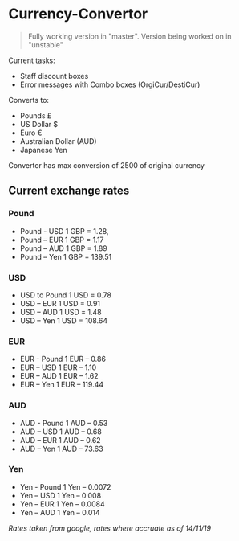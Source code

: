 # Currency-Convertor

> Fully working version in "master". Version being worked on in "unstable"

Current tasks:
- Staff discount boxes
- Error messages with Combo boxes (OrgiCur/DestiCur)

Converts to:
-	Pounds £ 
-	US Dollar $ 
-	Euro € 
-	Australian Dollar (AUD)
-	Japanese Yen 

Convertor has max conversion of 2500 of original currency

## Current exchange rates

### Pound

- Pound - USD	1 GBP = 1.28,
- Pound – EUR	1 GBP = 1.17
- Pound – AUD	1 GBP = 1.89
- Pound – Yen	1 GBP = 139.51
### USD

- USD to Pound	1 USD = 0.78
- USD – EUR	1 USD = 0.91
- USD – AUD	1 USD = 1.48
- USD – Yen	1 USD = 108.64
### EUR

- EUR - Pound	1 EUR – 0.86
- EUR – USD	1 EUR – 1.10
- EUR – AUD 	1 EUR – 1.62
- EUR – Yen	1 EUR – 119.44
### AUD

- AUD - Pound	1 AUD – 0.53
- AUD – USD	1 AUD – 0.68
- AUD – EUR	1 AUD – 0.62
- AUD – Yen	1 AUD – 73.63

### Yen

- Yen - Pound	1 Yen – 0.0072
- Yen – USD	1 Yen – 0.008
- Yen – EUR	1 Yen – 0.0084
- Yen – AUD	1 Yen – 0.014

*Rates taken from google, rates where accruate as of 14/11/19*
